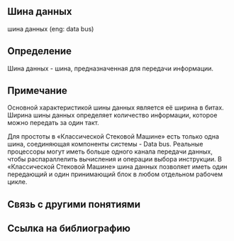 ## Шина данных
шина данных (eng: data bus) 

## Определение
Шина данных -  шина, предназначенная для передачи информации.

## Примечание
Основной характеристикой шины данных является её ширина в битах. Ширина шины данных определяет количество информации, которое можно передать за один такт.

Для простоты в «Классической Стековой Машине» есть только одна шина, соединяющая компоненты системы - Data bus. Реальные процессоры могут иметь больше одного канала передачи данных, чтобы распараллелить вычисления и операции выбора инструкции. В «Классической Стековой Машине» шина данных позволяет иметь один передающий и один принимающий блок в любом отдельном рабочем цикле.



## Связь с другими понятиями

## Cсылка на библиографию
